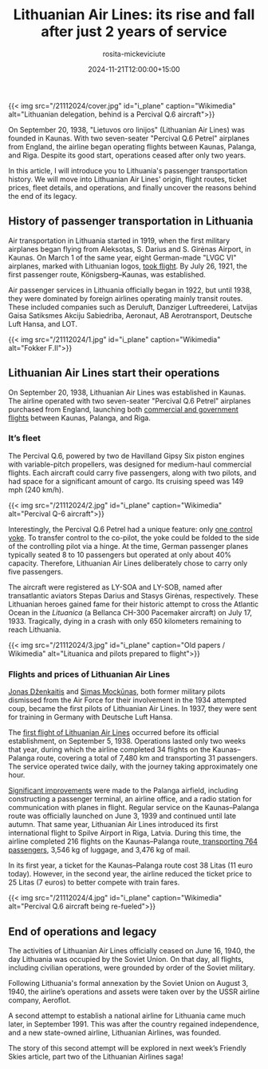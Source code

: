 ﻿---
title: "Lithuanian Air Lines: its rise and fall after just 2 years of service"
meta_title: "The story behind Lithuanian Air Lines’ short-lived journey"
description: "Lithuanian Air Lines' first flight launched on September 5, 1938, connecting Kaunas to Riga and Palanga. Discover why their services lasted only two years"
date: 2024-11-21T12:00:00+15:00
draft: false
thumb: "/21112024/cover.jpg"
thumb_alt: "Lithuanian delegation, behind is a Percival Q.6 aircraft"
author: "rosita-mickeviciute"
is_article: true
---

{{< img src="/21112024/cover.jpg" id="i\_plane" caption="Wikimedia" alt="Lithuanian delegation, behind is a Percival Q.6 aircraft">}}

On September 20, 1938, "Lietuvos oro linijos" (Lithuanian Air Lines) was founded in Kaunas. With two seven-seater "Percival Q.6 Petrel" airplanes from England, the airline began operating flights between Kaunas, Palanga, and Riga. Despite its good start, operations ceased after only two years.

In this article, I will introduce you to Lithuania's passenger transportation history. We will move into Lithuanian Air Lines' origin, flight routes, ticket prices, fleet details, and operations, and finally uncover the reasons behind the end of its legacy. 

## History of passenger transportation in Lithuania

Air transportation in Lithuania started in 1919, when the first military airplanes began flying from Aleksotas, S. Darius and S. Girėnas Airport, in Kaunas. On March 1 of the same year, eight German-made "LVGC VI" airplanes, marked with Lithuanian logos, [took flight](https://lithuaniatribune.com/why-lithuanian-airlines-fail-while-latvian-and-estonian-prosper/). By July 26, 1921, the first passenger route, Königsberg–Kaunas, was established.

Air passenger services in Lithuania officially began in 1922, but until 1938, they were dominated by foreign airlines operating mainly transit routes. These included companies such as Deruluft, Danziger Luftreederei, Latvijas Gaisa Satiksmes Akciju Sabiedriba, Aeronaut, AB Aerotransport, Deutsche Luft Hansa, and LOT.

{{< img src="/21112024/1.jpg" id="i\_plane" caption="Wikimedia" alt="Fokker F.II">}}

## Lithuanian Air Lines start their operations

On September 20, 1938, Lithuanian Air Lines was established in Kaunas. The airline operated with two seven-seater "Percival Q.6 Petrel" airplanes purchased from England, launching both [commercial and government flights](https://www.plienosparnai.lt/page.php?282) between Kaunas, Palanga, and Riga. 

### It’s fleet

The Percival Q.6, powered by two de Havilland Gipsy Six piston engines with variable-pitch propellers, was designed for medium-haul commercial flights. Each aircraft could carry five passengers, along with two pilots, and had space for a significant amount of cargo. Its cruising speed was 149 mph (240 km/h).

{{< img src="/21112024/2.jpg" id="i\_plane" caption="Wikimedia" alt="Percival Q-6 aircraft">}}

Interestingly, the Percival Q.6 Petrel had a unique feature: only [one control yoke](https://geografija.lt/2013/11/prisimenant-pirmuosius-lietuvos-oro-liniju-lektuvus-foto/). To transfer control to the co-pilot, the yoke could be folded to the side of the controlling pilot via a hinge. At the time, German passenger planes typically seated 8 to 10 passengers but operated at only about 40% capacity. Therefore, Lithuanian Air Lines deliberately chose to carry only five passengers.

The aircraft were registered as LY-SOA and LY-SOB, named after transatlantic aviators Stepas Darius and Stasys Girėnas, respectively. These Lithuanian heroes gained fame for their historic attempt to cross the Atlantic Ocean in the *Lituanica* (a Bellanca CH-300 Pacemaker aircraft) on July 17, 1933. Tragically, dying in a crash with only 650 kilometers remaining to reach Lithuania.

{{< img src="/21112024/3.jpg" id="i\_plane" caption="Old papers / Wikimedia" alt="Lituanica and pilots prepared to flight">}}

### Flights and prices of Lithuanian Air Lines

[Jonas Dženkaitis](https://www.plienosparnai.lt/page.php?267) and [Simas Mockūnas](https://www.plienosparnai.lt/page.php?761), both former military pilots dismissed from the Air Force for their involvement in the 1934 attempted coup, became the first pilots of Lithuanian Air Lines. In 1937, they were sent for training in Germany with Deutsche Luft Hansa.

The [first flight of Lithuanian Air Lines](https://geografija.lt/2013/11/prisimenant-pirmuosius-lietuvos-oro-liniju-lektuvus-foto/) occurred before its official establishment, on September 5, 1938. Operations lasted only two weeks that year, during which the airline completed 34 flights on the Kaunas–Palanga route, covering a total of 7,480 km and transporting 31 passengers. The service operated twice daily, with the journey taking approximately one hour.

[Significant improvements](https://lithuanianphilately.com/postal-history/first-flight-kaunas-palanga-1939/) were made to the Palanga airfield, including constructing a passenger terminal, an airline office, and a radio station for communication with planes in flight. Regular service on the Kaunas–Palanga route was officially launched on June 3, 1939 and continued until late autumn. That same year, Lithuanian Air Lines introduced its first international flight to Spilve Airport in Riga, Latvia. During this time, the airline completed 216 flights on the Kaunas–Palanga route,[ transporting 764 passengers](https://www.vle.lt/straipsnis/lietuvos-oro-transportas/), 3,546 kg of luggage, and 3,476 kg of mail.

In its first year, a ticket for the Kaunas–Palanga route cost 38 Litas (11 euro today). However, in the second year, the airline reduced the ticket price to 25 Litas (7 euros) to better compete with train fares.

{{< img src="/21112024/4.jpg" id="i\_plane" caption="Wikimedia" alt="Percival Q.6 aircraft being re-fueled">}}

## End of operations and legacy

The activities of Lithuanian Air Lines officially ceased on June 16, 1940, the day Lithuania was occupied by the Soviet Union. On that day, all flights, including civilian operations, were grounded by order of the Soviet military.

Following Lithuania's formal annexation by the Soviet Union on August 3, 1940, the airline’s operations and assets were taken over by the USSR airline company, Aeroflot.

A second attempt to establish a national airline for Lithuania came much later, in September 1991. This was after the country regained independence, and a new state-owned airline, Lithuanian Airlines, was founded.

The story of this second attempt will be explored in next week’s Friendly Skies article, part two of the Lithuanian Airlines saga!